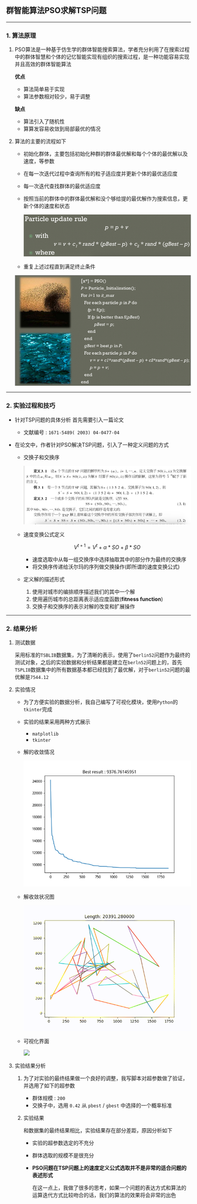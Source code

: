 ## 群智能算法PSO求解TSP问题

---

### 1. 算法原理

1. PSO算法是一种基于仿生学的群体智能搜索算法，学者充分利用了在搜索过程中的群体智慧和个体的记忆智能实现有组织的搜索过程，是一种功能容易实现并且高效的群体智能算法

   **优点**

   * 算法简单易于实现
   * 算法参数相对较少，易于调整

   **缺点**

   * 算法引入了随机性
   * 算算发容易收敛到局部最优的情况

2. 算法的主要的流程如下

   * 初始化群体，主要包括初始化种群的群体最优解和每个个体的最优解以及速度，等参数

   * 在每一次迭代过程中查询所有的粒子适应度并更新个体的最优适应度

   * 每一次迭代查找群体的最优适应度

   * 按照当前的群体中的群体最优解和没个够给提的最优解作为搜索信息，更新个体的速度和状态

     ![](../photo/PSO2.png)

   * 重复上述过程直到满足终止条件

   ![](../photo/PSO.png)

---

### 2. 实验过程和技巧

* 针对TSP问题的具体分析
  首先需要引入一篇论文 

  * 文献编号 : `1671-5489( 2003) 04-0477-04`

* 在论文中，作者针对PSO解决TSP问题，引入了一种定义问题的方式

  * 交换子和交换序

    ![](../photo/switch.png)

  * 速度变换公式定义

    $$V^{t+1} = V^t + \alpha * SO + \beta * SO$$

    * 速度选取中从每一组交换序中选择抽取其中的部分作为最终的交换序
    * 将交换序传递给沃尔玛的序列做交换操作(即所谓的速度变换公式)

  * 定义解的描述形式

    1. 使用对城市的编排顺序描述我们的其中一个解
    2. 使用遍历城市的总距离表示适应度函数(**fitness function**)
    3. 交换子和交换序的表示对解的改变和扩展操作

---

### 2. 结果分析

1. 测试数据

   采用标准的`TSBLIB`数据集，为了清晰的表示，使用了`berlin52`问题作为最终的测试对象，之后的实验数据和分析结果都是建立在`berln52`问题上的，首先`TSPLIB`数据集中的所有数据基本都已经找到了最优解，对于`berlin52`问题的最优解是`7544.12`

2. 实验情况

   * 为了方便实验的数据分析，我自己编写了可视化模块，使用`Python`的`tkinter`完成

   * 实验的结果采用两种方式展示

     * `matplotlib`
     * `tkinter`

   * 解的收敛情况

     ![](../code/task2_1/figure_1.png)

   * 解收敛状况图

     ![](../photo/out1.gif)

   * 可视化界面

     ![](../photo/out2.gif)

3. 实验结果分析

   1. 为了对实验的最终结果做一个良好的调整，我写脚本对超参数做了验证，并选用了如下的超参数

      * 群体规模 : `200`
      * 交换子中，选用 `0.42` 从 `pbest` / `gbest` 中选择的一个概率标准

   2. 实验结果

      和数据集的最终结果相比，实验结果存在部分差距，原因分析如下

      * 实验的超参数选定的不充分

      * 群体选取的规模不是很充分

      * **PSO问题在TSP问题上的速度定义公式选取并不是非常的适合问题的表述形式**

        在这一点上，我做了很多的思考，如果一个问题的表达方式和算法的运算迭代方式比较吻合的话，我们的算法的效果将会非常的出色